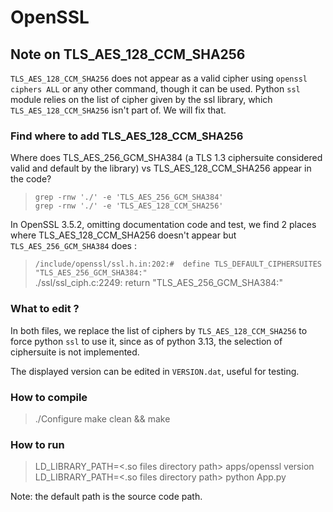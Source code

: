 # OpenSSL
## Note on TLS_AES_128_CCM_SHA256
`TLS_AES_128_CCM_SHA256` does not appear as a valid cipher using `openssl ciphers ALL` or any other command, though it can be used. Python `ssl` module relies on the list of cipher given by the ssl library, which `TLS_AES_128_CCM_SHA256` isn't part of. We will fix that.  

### Find where to add TLS_AES_128_CCM_SHA256
Where does TLS_AES_256_GCM_SHA384 (a TLS 1.3 ciphersuite considered valid and default by the library) vs TLS_AES_128_CCM_SHA256 appear in the code?  
>`grep -rnw './' -e 'TLS_AES_256_GCM_SHA384'`  
>`grep -rnw './' -e 'TLS_AES_128_CCM_SHA256'`  

In OpenSSL 3.5.2, omitting documentation code and test, we find 2 places where TLS_AES_128_CCM_SHA256 doesn't appear but `TLS_AES_256_GCM_SHA384` does :
>`/include/openssl/ssl.h.in:202:#  define TLS_DEFAULT_CIPHERSUITES "TLS_AES_256_GCM_SHA384:"`  
>./ssl/ssl_ciph.c:2249:    return "TLS_AES_256_GCM_SHA384:"

### What to edit ?
In both files, we replace the list of ciphers by `TLS_AES_128_CCM_SHA256` to force python `ssl` to use it, since as of python 3.13, the selection of ciphersuite is not implemented.  

The displayed version can be edited in `VERSION.dat`, useful for testing.

### How to compile

>./Configure
>make clean && make


### How to run
>LD_LIBRARY_PATH=<.so files directory path> apps/openssl version  
>LD_LIBRARY_PATH=<.so files directory path> python App.py  

Note: the default path is the source code path.


